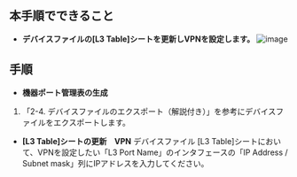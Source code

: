 ## 本手順でできること
* **デバイスファイルの[L3 Table]シートを更新しVPNを設定します。**
![image](https://github.com/cisco-open/network-sketcher/assets/13013736/7b41d85f-ceec-4486-a163-69844fdd15f8)




## 手順
* **機器ポート管理表の生成**
1. 「2-4. デバイスファイルのエクスポート（解説付き）」を参考にデバイスファイルをエクスポートします。

* **[L3 Table]シートの更新　VPN**
デバイスファイル [L3 Table]シートにおいて、VPNを設定したい「L3 Port Name」のインタフェースの「IP Address / Subnet mask」列にIPアドレスを入力してください。
